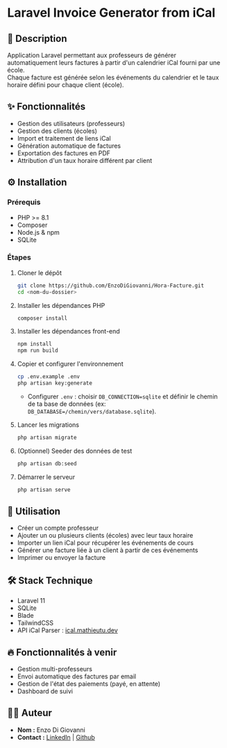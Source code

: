 # Laravel Invoice Generator from iCal

## 📝 Description

Application Laravel permettant aux professeurs de générer automatiquement leurs factures à partir d'un calendrier iCal fourni par une école.  
Chaque facture est générée selon les événements du calendrier et le taux horaire défini pour chaque client (école).

## ✨ Fonctionnalités

-   Gestion des utilisateurs (professeurs)
-   Gestion des clients (écoles)
-   Import et traitement de liens iCal
-   Génération automatique de factures
-   Exportation des factures en PDF
-   Attribution d'un taux horaire différent par client

## ⚙️ Installation

### Prérequis

-   PHP >= 8.1
-   Composer
-   Node.js & npm
-   SQLite

### Étapes

1. Cloner le dépôt

    ```bash
    git clone https://github.com/EnzoDiGiovanni/Hora-Facture.git
    cd <nom-du-dossier>
    ```

2. Installer les dépendances PHP

    ```bash
    composer install
    ```

3. Installer les dépendances front-end

    ```bash
    npm install
    npm run build
    ```

4. Copier et configurer l'environnement

    ```bash
    cp .env.example .env
    php artisan key:generate
    ```

    - Configurer `.env` : choisir `DB_CONNECTION=sqlite` et définir le chemin de ta base de données (ex: `DB_DATABASE=/chemin/vers/database.sqlite`).

5. Lancer les migrations

    ```bash
    php artisan migrate
    ```

6. (Optionnel) Seeder des données de test

    ```bash
    php artisan db:seed
    ```

7. Démarrer le serveur
    ```bash
    php artisan serve
    ```

## 🚀 Utilisation

-   Créer un compte professeur
-   Ajouter un ou plusieurs clients (écoles) avec leur taux horaire
-   Importer un lien iCal pour récupérer les événements de cours
-   Générer une facture liée à un client à partir de ces événements
-   Imprimer ou envoyer la facture

## 🛠️ Stack Technique

-   Laravel 11
-   SQLite
-   Blade
-   TailwindCSS
-   API iCal Parser : [ical.mathieutu.dev](https://ical.mathieutu.dev)

## 🔥 Fonctionnalités à venir

-   Gestion multi-professeurs
-   Envoi automatique des factures par email
-   Gestion de l'état des paiements (payé, en attente)
-   Dashboard de suivi

## 👨‍💻 Auteur

-   **Nom :** Enzo Di Giovanni
-   **Contact :** [LinkedIn](https://www.linkedin.com/in/enzodigiovanni/) | [Github](https://github.com/EnzoDiGiovanni/Hora-Facture)
